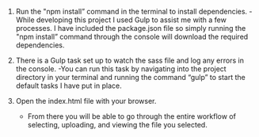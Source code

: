 1) Run the "npm install” command in the terminal to install dependencies.
	-While developing this project I used Gulp to assist me with a few processes. I have included the package.json file so simply running the "npm install” command through the console will download the required dependencies.

2) There is a Gulp task set up to watch the sass file and log any errors in the console.
	-You can run this task by navigating into the project directory in your terminal and running the command “gulp” to start the default tasks I have put in place.
  
3) Open the index.html file with your browser.
	- From there you will be able to go through the entire workflow of selecting, uploading, and viewing the file you selected.
